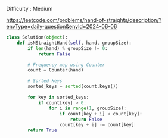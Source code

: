 Difficulty : Medium 

https://leetcode.com/problems/hand-of-straights/description/?envType=daily-question&envId=2024-06-06



```python
class Solution(object):
    def isNStraightHand(self, hand, groupSize):
        if len(hand) % groupSize != 0:
            return False

        # Frequency map using Counter
        count = Counter(hand)

        # Sorted keys
        sorted_keys = sorted(count.keys())

        for key in sorted_keys:
            if count[key] > 0:
                for i in range(1, groupSize):
                    if count[key + i] < count[key]:
                        return False
                    count[key + i] -= count[key]
        return True
```
